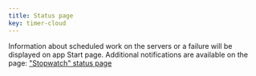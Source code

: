 ```yaml
---
title: Status page
key: timer-cloud
---
```


Information about scheduled work on the servers or a failure will be displayed on app Start page. Additional notifications are available on the page: ["Stopwatch" status page](https://stopwatch.statuspage.io)
